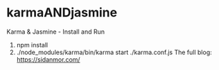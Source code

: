 # karmaANDjasmine
Karma &amp; Jasmine - Install and Run

1. npm install
2. ./node_modules/karma/bin/karma start ./karma.conf.js
The full blog: https://sidanmor.com/
